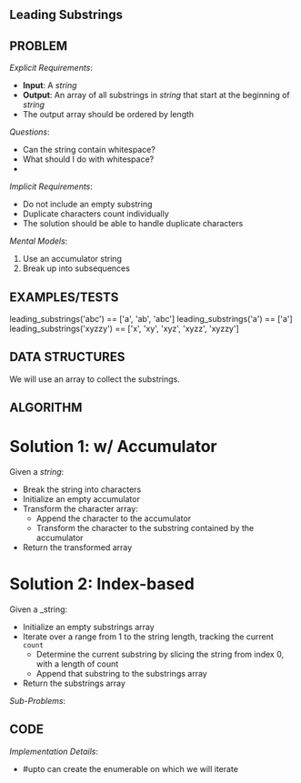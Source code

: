 ## Leading Substrings

## PROBLEM

*Explicit Requirements*:
- **Input**: A _string_
- **Output**: An array of all substrings in _string_ that start at the beginning of _string_
- The output array should be ordered by length

*Questions*:
- Can the string contain whitespace?
- What should I do with whitespace?
- 

*Implicit Requirements*:
- Do not include an empty substring
- Duplicate characters count individually
- The solution should be able to handle duplicate characters

*Mental Models*:
1. Use an accumulator string
2. Break up into subsequences

## EXAMPLES/TESTS

leading_substrings('abc') == ['a', 'ab', 'abc']
leading_substrings('a') == ['a']
leading_substrings('xyzzy') == ['x', 'xy', 'xyz', 'xyzz', 'xyzzy']

## DATA STRUCTURES

We will use an array to collect the substrings.

## ALGORITHM

# Solution 1: w/ Accumulator

Given a _string_:

- Break the string into characters
- Initialize an empty accumulator
- Transform the character array:
  - Append the character to the accumulator
  - Transform the character to the substring contained by the accumulator
- Return the transformed array

# Solution 2: Index-based

Given a _string:

- Initialize an empty substrings array
- Iterate over a range from 1 to the string length, tracking the current `count`
  - Determine the current substring by slicing the string from index 0, with a length of count
  - Append that substring to the substrings array
- Return the substrings array

*Sub-Problems*:




## CODE

*Implementation Details*:
- #upto can create the enumerable on which we will iterate